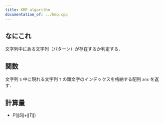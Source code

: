 ```yaml
---
title: KMP algorithm
documentation_of: ../kmp.cpp
---
```


## なにこれ
文字列中にある文字列（パターン）が存在するか判定する．

## 関数
文字列 `S` 中に現れる文字列 `T` の頭文字のインデックスを格納する配列 `ans` を返す．

## 計算量
- $P(\|S\|+\|T\|)$


<!-- ## Verified with (AtCoder) -->

